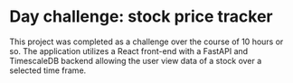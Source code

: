 # Day challenge: stock price tracker

This project was completed as a challenge over the course of 10 hours or so. The application utilizes a React front-end with a FastAPI and TimescaleDB backend allowing the user view data of a stock over a selected time frame.
